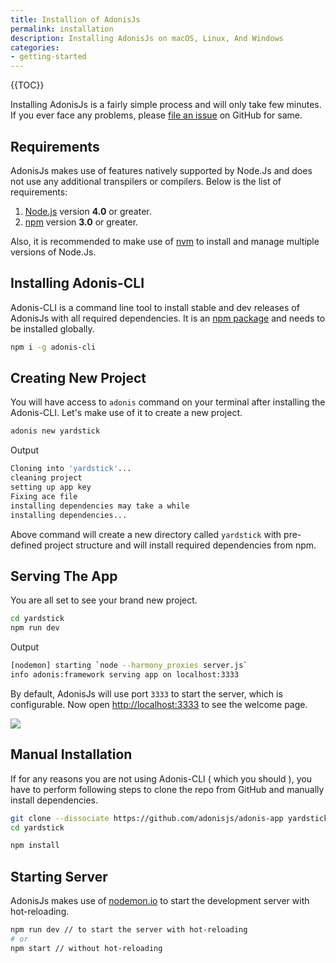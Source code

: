 ```yaml
---
title: Installion of AdonisJs
permalink: installation
description: Installing AdonisJs on macOS, Linux, And Windows
categories:
- getting-started
---
```


{{TOC}}

Installing AdonisJs is a fairly simple process and will only take few minutes. If you ever face any problems, please [file an issue](https://github.com/adonisjs/adonis-framework/issues) on GitHub for same.

## Requirements

AdonisJs makes use of features natively supported by Node.Js and does not use any additional transpilers or compilers. Below is the list of requirements:

1. [Node.js](https://nodejs.org/en/) version **4.0** or greater.
2. [npm](https://www.npmjs.org/) version **3.0** or greater.


Also, it is recommended to make use of [nvm](https://github.com/creationix/nvm) to install and manage multiple versions of Node.Js.

## Installing Adonis-CLI

Adonis-CLI is a command line tool to install stable and dev releases of AdonisJs with all required dependencies. It is an [npm package](https://www.npmjs.com/package/adonis-cli) and needs to be installed globally.

```bash
npm i -g adonis-cli
```

## Creating New Project

You will have access to `adonis` command on your terminal after installing the Adonis-CLI. Let's make use of it to create a new project.

```bash
adonis new yardstick
```

Output

```bash
Cloning into 'yardstick'...
cleaning project
setting up app key
Fixing ace file
installing dependencies may take a while
installing dependencies...
```

Above command will create a new directory called `yardstick` with pre-defined project structure and will install required dependencies from npm.

## Serving The App

You are all set to see your brand new project.

```bash
cd yardstick
npm run dev
```

Output

```bash
[nodemon] starting `node --harmony_proxies server.js`
info adonis:framework serving app on localhost:3333
```

By default, AdonisJs will use port `3333` to start the server, which is configurable. Now open [http://localhost:3333](http://localhost:3333) to see the welcome page.

![](http://i.imgbox.com/xAYvmnBq.png)

## Manual Installation

If for any reasons you are not using Adonis-CLI ( which you should ), you have to perform following steps to clone the repo from GitHub and manually install dependencies.

```bash
git clone --dissociate https://github.com/adonisjs/adonis-app yardstick
cd yardstick
```

```bash
npm install
```

## Starting Server

AdonisJs makes use of [nodemon.io](http://nodemon.io/) to start the development server with hot-reloading.

```bash
npm run dev // to start the server with hot-reloading
# or
npm start // without hot-reloading
```

